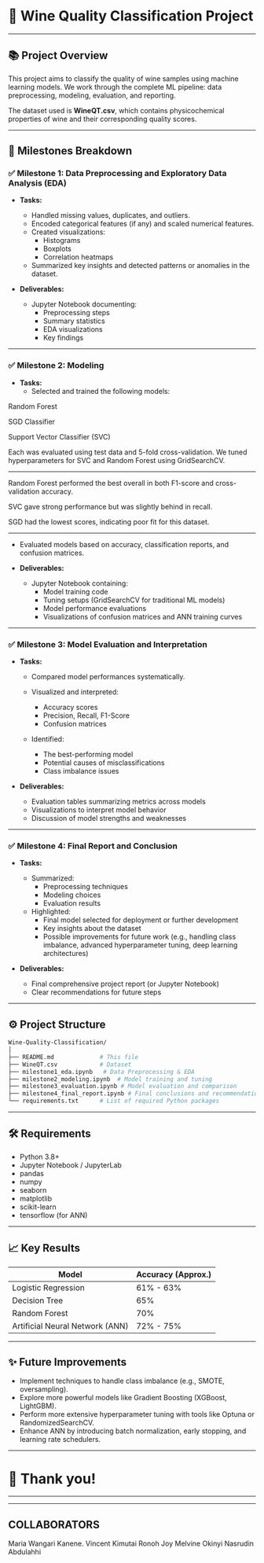 
# 🍷 Wine Quality Classification Project

---

## 📚 Project Overview
This project aims to classify the quality of wine samples using machine learning models. We work through the complete ML pipeline: data preprocessing, modeling, evaluation, and reporting.

The dataset used is **WineQT.csv**, which contains physicochemical properties of wine and their corresponding quality scores.

---

## 🏁 Milestones Breakdown

### ✅ Milestone 1: Data Preprocessing and Exploratory Data Analysis (EDA)

- **Tasks:**
  - Handled missing values, duplicates, and outliers.
  - Encoded categorical features (if any) and scaled numerical features.
  - Created visualizations:
    - Histograms
    - Boxplots
    - Correlation heatmaps
  - Summarized key insights and detected patterns or anomalies in the dataset.

- **Deliverables:**
  - Jupyter Notebook documenting:
    - Preprocessing steps
    - Summary statistics
    - EDA visualizations
    - Key findings

---

### ✅ Milestone 2: Modeling

- **Tasks:**
  - Selected and trained the following models:

Random Forest

SGD Classifier

Support Vector Classifier (SVC)


Each was evaluated using test data and 5-fold cross-validation.
We tuned hyperparameters for SVC and Random Forest using GridSearchCV.



---


Random Forest performed the best overall in both F1-score and cross-validation accuracy.

SVC gave strong performance but was slightly behind in recall.

SGD had the lowest scores, indicating poor fit for this dataset.




---
  - Evaluated models based on accuracy, classification reports, and confusion matrices.

- **Deliverables:**
  - Jupyter Notebook containing:
    - Model training code
    - Tuning setups (GridSearchCV for traditional ML models)
    - Model performance evaluations
    - Visualizations of confusion matrices and ANN training curves

---

### ✅ Milestone 3: Model Evaluation and Interpretation

- **Tasks:**
  - Compared model performances systematically.
  - Visualized and interpreted:
    - Accuracy scores
    - Precision, Recall, F1-Score
    - Confusion matrices
  
  - Identified:
    - The best-performing model
    - Potential causes of misclassifications
    - Class imbalance issues

- **Deliverables:**
  - Evaluation tables summarizing metrics across models
  - Visualizations to interpret model behavior
  - Discussion of model strengths and weaknesses

---

### ✅ Milestone 4: Final Report and Conclusion

- **Tasks:**
  - Summarized:
    - Preprocessing techniques
    - Modeling choices
    - Evaluation results
  - Highlighted:
    - Final model selected for deployment or further development
    - Key insights about the dataset
    - Possible improvements for future work (e.g., handling class imbalance, advanced hyperparameter tuning, deep learning architectures)

- **Deliverables:**
  - Final comprehensive project report (or Jupyter Notebook)
  - Clear recommendations for future steps

---

## ⚙️ Project Structure

```bash
Wine-Quality-Classification/
│
├── README.md             # This file
├── WineQT.csv            # Dataset
├── milestone1_eda.ipynb   # Data Preprocessing & EDA
├── milestone2_modeling.ipynb  # Model training and tuning
├── milestone3_evaluation.ipynb # Model evaluation and comparison
├── milestone4_final_report.ipynb # Final conclusions and recommendations
└── requirements.txt      # List of required Python packages
```

---

## 🛠️ Requirements

- Python 3.8+
- Jupyter Notebook / JupyterLab
- pandas
- numpy
- seaborn
- matplotlib
- scikit-learn
- tensorflow (for ANN)

---

## 📈 Key Results

| Model                | Accuracy (Approx.) |
|----------------------|--------------------|
| Logistic Regression  | 61% - 63%           |
| Decision Tree        | 65%                 |
| Random Forest        | 70%                 |
| Artificial Neural Network (ANN) | 72% - 75%  |

---

## ✨ Future Improvements

- Implement techniques to handle class imbalance (e.g., SMOTE, oversampling).
- Explore more powerful models like Gradient Boosting (XGBoost, LightGBM).
- Perform more extensive hyperparameter tuning with tools like Optuna or RandomizedSearchCV.
- Enhance ANN by introducing batch normalization, early stopping, and learning rate schedulers.

---

# 🚀 Thank you!

---

---

## COLLABORATORS
Maria Wangari Kanene.
Vincent Kimutai Ronoh
Joy Melvine Okinyi
Nasrudin Abdulahhi
